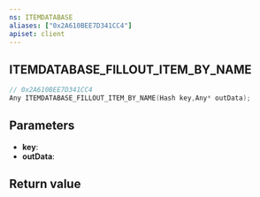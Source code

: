 ```yaml
---
ns: ITEMDATABASE
aliases: ["0x2A610BEE7D341CC4"]
apiset: client
---
```

## ITEMDATABASE_FILLOUT_ITEM_BY_NAME

```c
// 0x2A610BEE7D341CC4
Any ITEMDATABASE_FILLOUT_ITEM_BY_NAME(Hash key,Any* outData);
```


## Parameters
* **key**:
* **outData**:

## Return value

